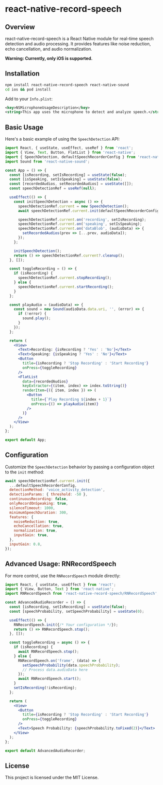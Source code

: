 # react-native-record-speech

## Overview

react-native-record-speech is a React Native module for real-time speech detection and audio processing. It provides features like noise reduction, echo cancellation, and audio normalization.

**Warning: Currently, only iOS is supported.**

## Installation

```bash
npm install react-native-record-speech react-native-sound
cd ios && pod install
```

Add to your `Info.plist`:
```xml
<key>NSMicrophoneUsageDescription</key>
<string>This app uses the microphone to detect and analyze speech.</string>
```

## Basic Usage

Here's a basic example of using the `SpeechDetection` API:

```jsx
import React, { useState, useEffect, useRef } from 'react';
import { View, Text, Button, FlatList } from 'react-native';
import { SpeechDetection, defaultSpeechRecorderConfig } from 'react-native-record-speech';
import Sound from 'react-native-sound';

const App = () => {
  const [isRecording, setIsRecording] = useState(false);
  const [isSpeaking, setIsSpeaking] = useState(false);
  const [recordedAudios, setRecordedAudios] = useState([]);
  const speechDetectionRef = useRef(null);

  useEffect(() => {
    const initSpeechDetection = async () => {
      speechDetectionRef.current = new SpeechDetection();
      await speechDetectionRef.current.init(defaultSpeechRecorderConfig);

      speechDetectionRef.current.on('recording', setIsRecording);
      speechDetectionRef.current.on('speaking', setIsSpeaking);
      speechDetectionRef.current.on('dataBlob', (audioData) => {
        setRecordedAudios(prev => [...prev, audioData]);
      });
    };

    initSpeechDetection();
    return () => speechDetectionRef.current?.cleanup();
  }, []);

  const toggleRecording = () => {
    if (isRecording) {
      speechDetectionRef.current.stopRecording();
    } else {
      speechDetectionRef.current.startRecording();
    }
  };

  const playAudio = (audioData) => {
    const sound = new Sound(audioData.data.uri, '', (error) => {
      if (!error) {
        sound.play();
      }
    });
  };

  return (
    <View>
      <Text>Recording: {isRecording ? 'Yes' : 'No'}</Text>
      <Text>Speaking: {isSpeaking ? 'Yes' : 'No'}</Text>
      <Button
        title={isRecording ? 'Stop Recording' : 'Start Recording'}
        onPress={toggleRecording}
      />
      <FlatList
        data={recordedAudios}
        keyExtractor={(item, index) => index.toString()}
        renderItem={({ item, index }) => (
          <Button
            title={`Play Recording ${index + 1}`}
            onPress={() => playAudio(item)}
          />
        )}
      />
    </View>
  );
};

export default App;
```

## Configuration

Customize the `SpeechDetection` behavior by passing a configuration object to the `init` method:

```javascript
await speechDetectionRef.current.init({
  ...defaultSpeechRecorderConfig,
  detectionMethod: 'voice_activity_detection',
  detectionParams: { threshold: -50 },
  continuousRecording: false,
  onlyRecordOnSpeaking: true,
  silenceTimeout: 1000,
  minimumSpeechDuration: 300,
  features: {
    noiseReduction: true,
    echoCancellation: true,
    normalization: true,
    inputGain: true,
  },
  inputGain: 0.8,
});
```

## Advanced Usage: RNRecordSpeech

For more control, use the `RNRecordSpeech` module directly:

```jsx
import React, { useState, useEffect } from 'react';
import { View, Button, Text } from 'react-native';
import RNRecordSpeech from 'react-native-record-speech/RNRecordSpeech';

const AdvancedAudioRecorder = () => {
  const [isRecording, setIsRecording] = useState(false);
  const [speechProbability, setSpeechProbability] = useState(0);

  useEffect(() => {
    RNRecordSpeech.init({/* Your configuration */});
    return () => RNRecordSpeech.stop();
  }, []);

  const toggleRecording = async () => {
    if (isRecording) {
      await RNRecordSpeech.stop();
    } else {
      RNRecordSpeech.on('frame', (data) => {
        setSpeechProbability(data.speechProbability);
        // Process data.audioData here
      });
      await RNRecordSpeech.start();
    }
    setIsRecording(!isRecording);
  };

  return (
    <View>
      <Button
        title={isRecording ? 'Stop Recording' : 'Start Recording'}
        onPress={toggleRecording}
      />
      <Text>Speech Probability: {speechProbability.toFixed(2)}</Text>
    </View>
  );
};

export default AdvancedAudioRecorder;
```

## License

This project is licensed under the MIT License.